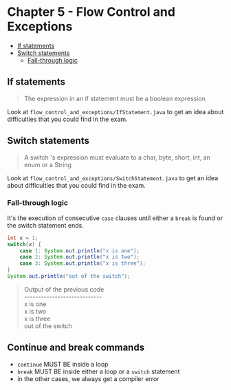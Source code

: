 # Chapter 5 - Flow Control and Exceptions

+ [If statements](#if-statements)
+ [Switch statements](#switch-statements)
    - [Fall-through logic](#fall-through-logic)


## If statements
> The expression in an if statement must be a boolean expression

Look at `flow_control_and_exceptions/IfStatement.java` to get an idea about difficulties that you could find in the exam.

## Switch statements
> A switch 's expression must evaluate to a char, byte, short, int, an enum or a String

Look at `flow_control_and_exceptions/SwitchStatement.java` to get an idea about difficulties that you could find in the exam.

### Fall-through logic
It's the execution of consecutive `case` clauses until either a `break` is found or the switch statement ends.

```java
int x = 1;
switch(x) {
    case 1: System.out.println("x is one");
    case 2: System.out.println("x is two");
    case 3: System.out.println("x is three");
}
System.out.println("out of the switch");
```

> Output of the previous code \
> ---------------------------- \
> x is one \
> x is two \
> x is three \
> out of the switch

## Continue and break commands
* `continue` MUST BE inside a loop
* `break` MUST BE inside either a loop or a `switch` statement
* in the other cases, we always get a compiler error